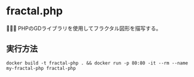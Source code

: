 # fractal.php

🐍🐍🐍 PHPのGDライブラリを使用してフラクタル図形を描写する。 

## 実行方法

```shell
docker build -t fractal-php . && docker run -p 80:80 -it --rm --name my-fractal-php fractal-php
```
